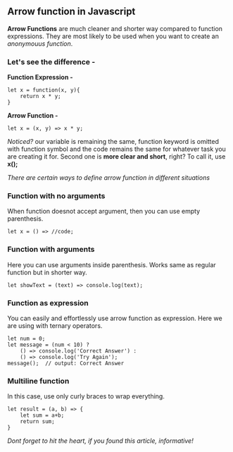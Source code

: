 ## Arrow function in Javascript

**Arrow Functions** are much cleaner and shorter way compared to function expressions.
They are most likely to be used when you want to create an *anonymouus function*.

### Let's see the difference -

**Function Expression -**
```
let x = function(x, y){
    return x * y;
}
``` 
**Arrow Function -**
```
let x = (x, y) => x * y;
```

*Noticed?* our variable is remaining the same, function keyword is omitted with function symbol and the code remains the same for whatever task you are creating it for. Second one is **more clear and short**, right? To call it, use **x();**

*There are certain ways to define arrow function in different situations*

### Function with no arguments
When function doesnot accept argument, then you can use empty parenthesis.
```
let x = () => //code;
```

### Function with arguments
Here you can use arguments inside parenthesis. Works same as regular function but in shorter way.
```
let showText = (text) => console.log(text);
```

### Function as expression
You can easily and effortlessly use arrow function as expression. Here we are using with ternary operators.
```
let num = 0;
let message = (num < 10) ?
    () => console.log('Correct Answer') :
    () => console.log('Try Again');
message();  // output: Correct Answer
```

### Multiline function
In this case, use only curly braces to wrap everything.
```
let result = (a, b) => {
    let sum = a+b;
    return sum;
}
```

*Dont forget to hit the heart, if you found this article, informative!*